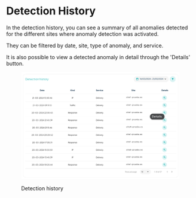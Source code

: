 # Detection History

In the detection history, you can see a summary of all anomalies detected for the different sites where anomaly detection was activated.

They can be filtered by date, site, type of anomaly, and service.

It is also possible to view a detected anomaly in detail through the 'Details' button.

<figure><img src="../../.gitbook/assets/anomalies-pic8 (1).jpg" alt=""><figcaption><p>Detection history</p></figcaption></figure>
